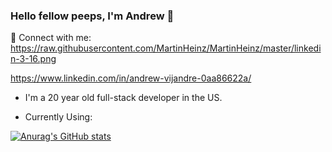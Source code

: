 ### Hello fellow peeps, I'm Andrew 👋


 💬 Connect with me: 
 https://raw.githubusercontent.com/MartinHeinz/MartinHeinz/master/linkedin-3-16.png
 
https://www.linkedin.com/in/andrew-vijandre-0aa86622a/

- I'm a 20 year old full-stack developer in the US.

- Currently Using:


[![Anurag's GitHub stats](https://github-readme-stats.vercel.app/api?username=ahndjru)](https://github.com/anuraghazra/github-readme-stats)

<!--
**ahndjru/ahndjru** is a ✨ _special_ ✨ repository because its `README.md` (this file) appears on your GitHub profile.

Here are some ideas to get you started:

- 🔭 I’m currently working on ...
- 🌱 I’m currently learning ...
- 👯 I’m looking to collaborate on ...
- 🤔 I’m looking for help with ...
- 💬 Ask me about ...
- 📫 How to reach me: ...
- 😄 Pronouns: ...
- ⚡ Fun fact: ...
-->
